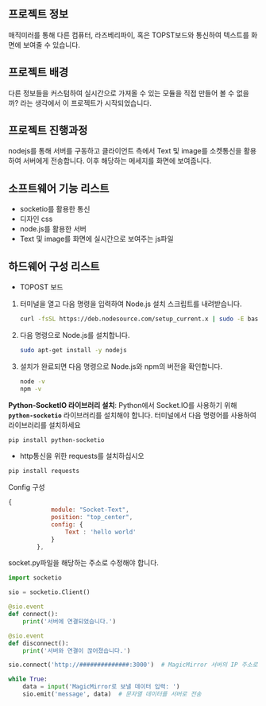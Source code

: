 ## 프로젝트 정보

매직미러를 통해 다른 컴퓨터, 라즈베리파이, 혹은 TOPST보드와 통신하여 텍스트를 화면에 보여줄 수 있습니다.

## 프로젝트 배경

다른 정보들을 커스텀하여 실시간으로 가져올 수 있는 모듈을 직접 만들어 볼 수 없을까? 라는 생각에서 이 프로젝트가 시작되었습니다.

## 프로젝트 진행과정

nodejs를 통해 서버를 구동하고 클라이언트 측에서 Text 및 image를 소켓통신을 활용하여 서버에게 전송합니다. 이후 해당하는 메세지를 화면에 보여줍니다.

## 소프트웨어 기능 리스트

- socketio를 활용한 통신
- 디자인 css
- node.js를 활용한 서버
- Text 및 image를 화면에 실시간으로 보여주는 js파일

## 하드웨어 구성 리스트

- TOPOST 보드

1. 터미널을 열고 다음 명령을 입력하여 Node.js 설치 스크립트를 내려받습니다.
    
    ```bash
    curl -fsSL https://deb.nodesource.com/setup_current.x | sudo -E bash -
    ```
    
2. 다음 명령으로 Node.js를 설치합니다.
    
    ```bash
    sudo apt-get install -y nodejs
    ```
    
3. 설치가 완료되면 다음 명령으로 Node.js와 npm의 버전을 확인합니다.
    
    ```bash
    node -v
    npm -v
    ```
    

**Python-SocketIO 라이브러리 설치**:
Python에서 Socket.IO를 사용하기 위해 **`python-socketio`** 라이브러리를 설치해야 합니다. 터미널에서 다음 명령어를 사용하여 라이브러리를 설치하세요

```bash
pip install python-socketio
```

- http통신을 위한 requests를 설치하십시오

```bash
pip install requests
```


Config 구성

```jsx
{
			module: "Socket-Text",
			position: "top_center",
			config: {
				Text : 'hello world'
			}
		},
```

socket.py파일을 해당하는 주소로 수정해야 합니다.

```python
import socketio

sio = socketio.Client()

@sio.event
def connect():
    print('서버에 연결되었습니다.')

@sio.event
def disconnect():
    print('서버와 연결이 끊어졌습니다.')

sio.connect('http://##############:3000')  # MagicMirror 서버의 IP 주소로 변경

while True:
    data = input('MagicMirror로 보낼 데이터 입력: ')
    sio.emit('message', data)  # 문자열 데이터를 서버로 전송
```

